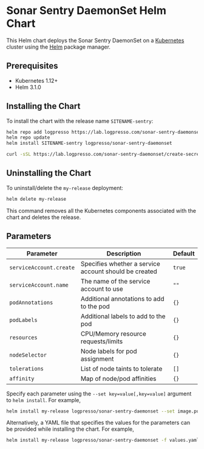 # Sonar Sentry DaemonSet Helm Chart

This Helm chart deploys the Sonar Sentry DaemonSet on a [Kubernetes](http://kubernetes.io) cluster using the [Helm](https://helm.sh) package manager.

## Prerequisites

- Kubernetes 1.12+
- Helm 3.1.0

## Installing the Chart

To install the chart with the release name `SITENAME-sentry`:

```bash
helm repo add logpresso https://lab.logpresso.com/sonar-sentry-daemonset
helm repo update
helm install SITENAME-sentry logpresso/sonar-sentry-daemonset

curl -sSL https://lab.logpresso.com/sonar-sentry-daemonset/create-secrets.sh | bash
```


## Uninstalling the Chart

To uninstall/delete the `my-release` deployment:

```bash
helm delete my-release
```

This command removes all the Kubernetes components associated with the chart and deletes the release.

## Parameters

| Parameter | Description | Default |
| --------- | ----------- | ------- |
| `serviceAccount.create` | Specifies whether a service account should be created | `true` |
| `serviceAccount.name` | The name of the service account to use | `""` |
| `podAnnotations` | Additional annotations to add to the pod | `{}` |
| `podLabels` | Additional labels to add to the pod | `{}` |
| `resources` | CPU/Memory resource requests/limits | `{}` |
| `nodeSelector` | Node labels for pod assignment | `{}` |
| `tolerations` | List of node taints to tolerate | `[]` |
| `affinity` | Map of node/pod affinities | `{}` |

Specify each parameter using the `--set key=value[,key=value]` argument to `helm install`. For example,

```bash
helm install my-release logpresso/sonar-sentry-daemonset --set image.pullPolicy=Always
```

Alternatively, a YAML file that specifies the values for the parameters can be provided while installing the chart. For example,

```bash
helm install my-release logpresso/sonar-sentry-daemonset -f values.yaml
```

